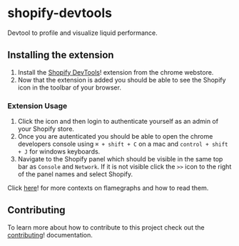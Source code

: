 # shopify-devtools

Devtool to profile and visualize liquid performance.

## Installing the extension
1. Install the [Shopify DevTools](https://chrome.google.com/webstore/detail/shopify-devtools/fndnankcflemoafdeboboehphmiijkgp)! extension from the chrome webstore.
2. Now that the extension is added you should be able to see the Shopify icon in the toolbar of your browser.

### Extension Usage
1. Click the icon and then login to authenticate yourself as an admin of your Shopify store.
2. Once you are autenticated you should be able to open the chrome developers console using `⌘ + shift + C` on a mac and `control + shift + J` for windows keyboards.
3. Navigate to the Shopify panel which should be visible in the same top bar as `Console` and `Network`. If it is not visible click the `>>` icon to the right of the panel names and select Shopify.

Click [here](http://www.brendangregg.com/FlameGraphs/cpuflamegraphs.html#Description)! for more contexts on flamegraphs and how to read them.

## Contributing
To learn more about how to contribute to this project check out the [contributing](https://github.com/Shopify/shopify-devtools/blob/master/CONTRIBUTING.md)! documentation.


